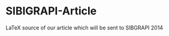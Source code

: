 SIBIGRAPI-Article
=================

LaTeX source of our article which will be sent to SIBGRAPI 2014
